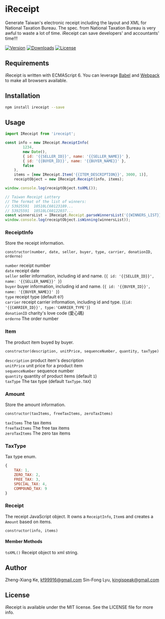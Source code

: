 # iReceipt

Generate Taiwan's electronic receipt including the layout and XML for National Taxation Bureau. The spec. from National Taxation Bureau is very awful to waste a lot of time. iReceipt can save developers' and accountants' time!!!

<a href="https://www.npmjs.com/package/ireceipt"><img src="https://img.shields.io/npm/v/ireceipt.svg" alt="Version"></a>
<a href="https://www.npmjs.com/package/ireceipt"><img src="https://img.shields.io/npm/dm/ireceipt.svg" alt="Downloads"></a>
<a href="https://www.npmjs.com/package/ireceipt"><img src="https://img.shields.io/npm/l/ireceipt.svg" alt="License"></a>

## Requirements

iReceipt is written with ECMAScript 6. You can leverage [Babel](https://babeljs.io/) and [Webpack](https://webpack.js.org/) to make all browsers available.

## Installation

```bash
npm install ireceipt --save
```

## Usage

```javascript
import IReceipt from 'ireceipt';

const info = new IReceipt.ReceiptInfo(
        1234,
        new Date(),
        { id: '{{SELLER_ID}}', name: '{{SELLER_NAME}}' },
        { id: '{{BUYER_ID}}', name: '{{BUYER_NAME}}' },
        false
    ),
    items = [new IReceipt.Item('{{ITEM_DESCRIPTION}}', 3000, 1)],
    receiptObject = new IReceipt.Receipt(info, items);

window.console.log(receiptObject.toXML());

// Taiwan Receipt Lottery
// The format of the list of winners:
// 53925591  10510LC60123189...
// 53925591  10510LC60122037...
const winnersList = IReceipt.Receipt.parseWinnersList('{{WINNERS_LIST}}');
window.console.log(receiptObject.isWinning(winnersList));
```

### ReceiptInfo

Store the receipt information.

`constructor(number, date, seller, buyer, type, carrier, donationID, orderno)`

`number` receipt number  
`date` receipt date  
`seller` seller information, including id and name. (`{ id: '{{SELLER_ID}}', name: '{{SELLER_NAME}}' }`)  
`buyer` buyer information, including id and name. (`{ id: '{{BUYER_ID}}', name: '{{BUYER_NAME}}' }`)  
`type` receipt type (default `07`)  
`carrier` receipt carrier information, including id and type. (`{id: '{{CARRIER_ID}}', type:'CARRIER_TYPE'}`)  
`donationID` charity's love code (愛心碼)   
`orderno` The order number

### Item

The product item buyed by buyer.

`constructor(description, unitPrice, sequenceNumber, quantity, taxType)`

`description` product item's description  
`unitPrice` unit price for a product item  
`sequenceNumber` sequence number  
`quantity` quantity of product items (default `1`)   
`taxType` The tax type (default `TaxType.TAX`)

### Amount

Store the amount information.

`constructor(taxItems, freeTaxItems, zeroTaxItems)`

`taxItems` The tax items  
`freeTaxItems` The free tax items  
`zeroTaxItems` The zero tax items

### TaxType

Tax type enum.

```js
{
    TAX: 1,
    ZERO_TAX: 2,
    FREE_TAX: 3,
    SPECIAL_TAX: 4,
    COMPOUND_TAX: 9
}
```

### Receipt

The receipt JavaScript object. It owns a `ReceiptInfo`, `Item`s and creates a `Amount` based on items.

`constructor(info, items)`

#### Member Methods

`toXML()` Receipt object to xml string.

## Author

Zheng-Xiang Ke, kf99916@gmail.com
Sin-Fong Lyu, kingispeak@gmail.com

## License

iReceipt is available under the MIT license. See the LICENSE file for more info.
